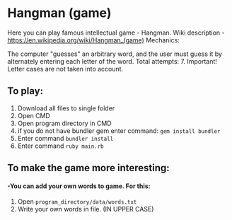 # Hangman (game)

Here you can play famous intellectual game - Hangman. Wiki description -https://en.wikipedia.org/wiki/Hangman_(game)
Mechanics:

The computer "guesses" an arbitrary word, and the user must guess it by alternately entering each letter of the word. Total attempts: 7. Important! Letter cases are not taken into account.
## To play:

1) Download all files to single folder
2) Open CMD
3) Open program directory in CMD
4) if you do not have bundler gem enter command:
`gem install bundler`
5) Enter command `bundler install`
6) Enter command `ruby main.rb`
    
   

## To make the game more interesting:

#### -You can add your own words to game. For this:
1) Open `program_directory/data/words.txt`     
2) Write your own words in file. (IN UPPER CASE)
